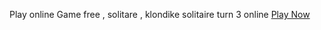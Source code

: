Play online Game free , solitare , klondike solitaire turn 3 online  <a href="https://onlinegame-s.github.io/solitare/"> Play Now </a>
